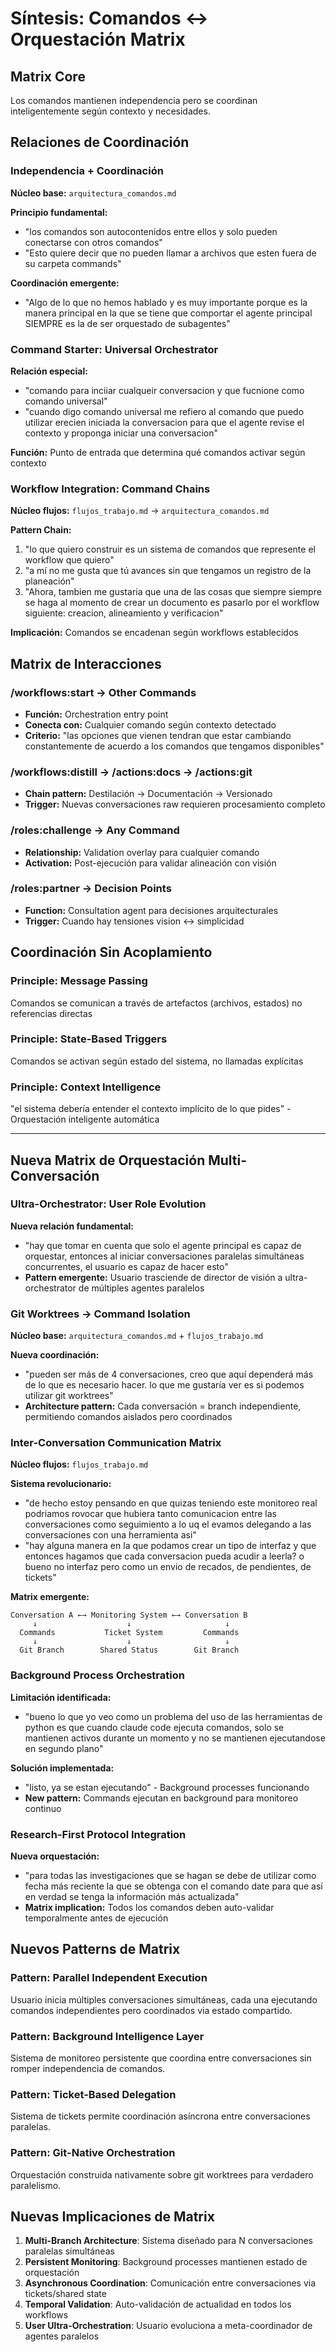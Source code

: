 # Síntesis: Comandos ↔ Orquestación Matrix

## Matrix Core
Los comandos mantienen independencia pero se coordinan inteligentemente según contexto y necesidades.

## Relaciones de Coordinación

### Independencia + Coordinación
**Núcleo base:** `arquitectura_comandos.md`

**Principio fundamental:**
- "los comandos son autocontenidos entre ellos y solo pueden conectarse con otros comandos"
- "Esto quiere decir que no pueden llamar a archivos que esten fuera de su carpeta commands"

**Coordinación emergente:**
- "Algo de lo que no hemos hablado y es muy importante porque es la manera principal en la que se tiene que comportar el agente principal SIEMPRE es la de ser orquestado de subagentes"

### Command Starter: Universal Orchestrator
**Relación especial:**
- "comando para inciiar cualqueir conversacion y que fucnione como comando universal"
- "cuando digo comando universal me refiero al comando que puedo utilizar erecien iniciada la conversacion para que el agente revise el contexto y proponga iniciar una conversacion"

**Función:** Punto de entrada que determina qué comandos activar según contexto

### Workflow Integration: Command Chains
**Núcleo flujos:** `flujos_trabajo.md` → `arquitectura_comandos.md`

**Pattern Chain:**
1. "lo que quiero construir es un sistema de comandos que represente el workflow que quiero"
2. "a mí no me gusta que tú avances sin que tengamos un registro de la planeación"
3. "Ahora, tambien me gustaria que una de las cosas que siempre siempre se haga al momento de crear un documento es pasarlo por el workflow siguiente: creacion, alineamiento y verificacion"

**Implicación:** Comandos se encadenan según workflows establecidos

## Matrix de Interacciones

### /workflows:start → Other Commands
- **Función:** Orchestration entry point
- **Conecta con:** Cualquier comando según contexto detectado
- **Criterio:** "las opciones que vienen tendran que estar cambiando constantemente de acuerdo a los comandos que tengamos disponibles"

### /workflows:distill → /actions:docs → /actions:git
- **Chain pattern:** Destilación → Documentación → Versionado
- **Trigger:** Nuevas conversaciones raw requieren procesamiento completo

### /roles:challenge → Any Command
- **Relationship:** Validation overlay para cualquier comando
- **Activation:** Post-ejecución para validar alineación con visión

### /roles:partner → Decision Points
- **Function:** Consultation agent para decisiones arquitecturales
- **Trigger:** Cuando hay tensiones vision ↔ simplicidad

## Coordinación Sin Acoplamiento

### Principle: Message Passing
Comandos se comunican a través de artefactos (archivos, estados) no referencias directas

### Principle: State-Based Triggers  
Comandos se activan según estado del sistema, no llamadas explícitas

### Principle: Context Intelligence
"el sistema debería entender el contexto implícito de lo que pides" - Orquestación inteligente automática

---

## Nueva Matrix de Orquestación Multi-Conversación

### Ultra-Orchestrator: User Role Evolution
**Nueva relación fundamental:**
- "hay que tomar en cuenta que solo el agente principal es capaz de orquestar, entonces al iniciar conversaciones paralelas simultáneas concurrentes, el usuario es capaz de hacer esto"
- **Pattern emergente:** Usuario trasciende de director de visión a ultra-orchestrator de múltiples agentes paralelos

### Git Worktrees → Command Isolation
**Núcleo base:** `arquitectura_comandos.md` + `flujos_trabajo.md`

**Nueva coordinación:**
- "pueden ser más de 4 conversaciones, creo que aquí dependerá más de lo que es necesario hacer. lo que me gustaría ver es si podemos utilizar git worktrees"
- **Architecture pattern:** Cada conversación = branch independiente, permitiendo comandos aislados pero coordinados

### Inter-Conversation Communication Matrix
**Núcleo flujos:** `flujos_trabajo.md`

**Sistema revolucionario:**
- "de hecho estoy pensando en que quizas teniendo este monitoreo real podriamos rovocar que hubiera tanto comunicacion entre las conversaciones como seguimiento a lo uq el evamos delegando a las conversaciones con una herramienta asi"
- "hay alguna manera en la que podamos crear un tipo de interfaz y que entonces hagamos que cada conversacion pueda acudir a leerla? o bueno no interfaz pero como un envio de recados, de pendientes, de tickets"

**Matrix emergente:**
```
Conversation A ←→ Monitoring System ←→ Conversation B
     ↓                    ↓                     ↓
  Commands           Ticket System         Commands
     ↓                    ↓                     ↓
  Git Branch        Shared Status        Git Branch
```

### Background Process Orchestration
**Limitación identificada:**
- "bueno lo que yo veo como un problema del uso de las herramientas de python es que cuando claude code ejecuta comandos, solo se mantienen activos durante un momento y no se mantienen ejecutandose en segundo plano"

**Solución implementada:**
- "listo, ya se estan ejecutando" - Background processes funcionando
- **New pattern:** Commands ejecutan en background para monitoreo continuo

### Research-First Protocol Integration
**Nueva orquestación:**
- "para todas las investigaciones que se hagan se debe de utilizar como fecha más reciente la que se obtenga con el comando date para que así en verdad se tenga la información más actualizada"
- **Matrix implication:** Todos los comandos deben auto-validar temporalmente antes de ejecución

## Nuevos Patterns de Matrix

### Pattern: Parallel Independent Execution
Usuario inicia múltiples conversaciones simultáneas, cada una ejecutando comandos independientes pero coordinados via estado compartido.

### Pattern: Background Intelligence Layer
Sistema de monitoreo persistente que coordina entre conversaciones sin romper independencia de comandos.

### Pattern: Ticket-Based Delegation
Sistema de tickets permite coordinación asíncrona entre conversaciones paralelas.

### Pattern: Git-Native Orchestration
Orquestación construida nativamente sobre git worktrees para verdadero paralelismo.

## Nuevas Implicaciones de Matrix

1. **Multi-Branch Architecture**: Sistema diseñado para N conversaciones paralelas simultáneas
2. **Persistent Monitoring**: Background processes mantienen estado de orquestación
3. **Asynchronous Coordination**: Comunicación entre conversaciones via tickets/shared state
4. **Temporal Validation**: Auto-validación de actualidad en todos los workflows
5. **User Ultra-Orchestration**: Usuario evoluciona a meta-coordinador de agentes paralelos